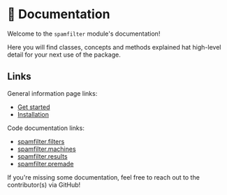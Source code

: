 # 📕 Documentation

Welcome to the `spamfilter` module's documentation!

Here you will find classes, concepts and methods explained hat high-level detail for your next use of the package.

## Links
General information page links:
 - [Get started](./get_started.md)
 - [Installation](./installation.md)

Code documentation links:
 - [spamfilter.filters](./filters.md)
 - [spamfilter.machines](./machines.md)
 - [spamfilter.results](./results.md)
 - [spamfilter.premade](./premade.md)

If you're missing some documentation, feel free to reach out to the contributor(s) via GitHub!
